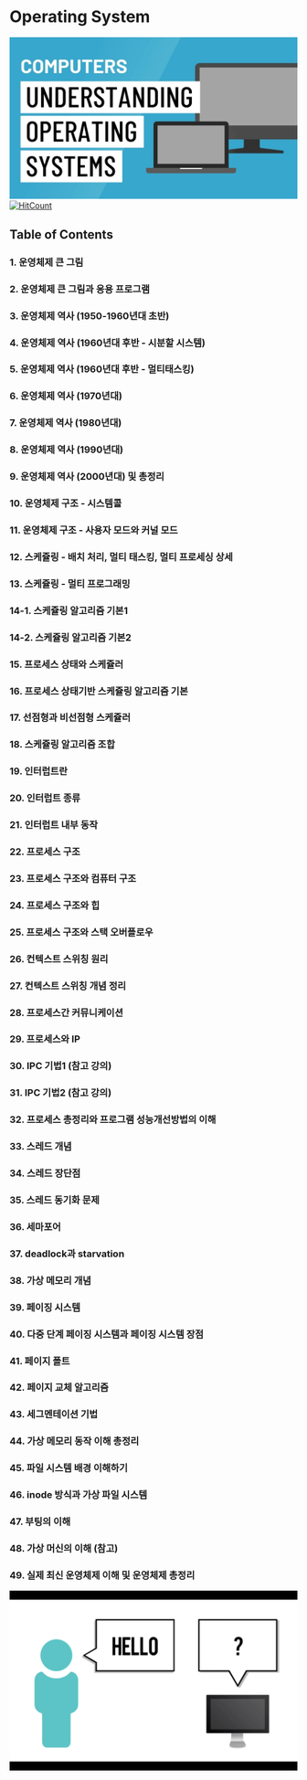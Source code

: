 # Operating System

![os1](./img/os_5.jpg)
[![HitCount](http://hits.dwyl.io/boys-be-ambitious//Operating_system.svg)](http://hits.dwyl.io/boys-be-ambitious//Operating_system)

## Table of Contents
### 1. 운영체제 큰 그림
### 2. 운영체제 큰 그림과 응용 프로그램
### 3. 운영체제 역사 (1950-1960년대 초반)
### 4. 운영체제 역사 (1960년대 후반 - 시분할 시스템)
### 5. 운영체제 역사 (1960년대 후반 - 멀티태스킹)
### 6. 운영체제 역사 (1970년대)
### 7. 운영체제 역사 (1980년대)
### 8. 운영체제 역사 (1990년대)
### 9. 운영체제 역사 (2000년대) 및 총정리
### 10. 운영체제 구조 - 시스템콜
### 11. 운영체제 구조 - 사용자 모드와 커널 모드
### 12. 스케쥴링 - 배치 처리, 멀티 태스킹, 멀티 프로세싱 상세
### 13. 스케쥴링 - 멀티 프로그래밍
### 14-1. 스케쥴링 알고리즘 기본1
### 14-2. 스케쥴링 알고리즘 기본2
### 15. 프로세스 상태와 스케쥴러
### 16. 프로세스 상태기반 스케쥴링 알고리즘 기본
### 17. 선점형과 비선점형 스케쥴러
### 18. 스케쥴링 알고리즘 조합
### 19. 인터럽트란
### 20. 인터럽트 종류
### 21. 인터럽트 내부 동작
### 22. 프로세스 구조
### 23. 프로세스 구조와 컴퓨터 구조
### 24. 프로세스 구조와 힙
### 25. 프로세스 구조와 스택 오버플로우
### 26. 컨텍스트 스위칭 원리
### 27. 컨텍스트 스위칭 개념 정리
### 28. 프로세스간 커뮤니케이션
### 29. 프로세스와 IP
### 30. IPC 기법1 (참고 강의)
### 31. IPC 기법2 (참고 강의)
### 32. 프로세스 총정리와 프로그램 성능개선방법의 이해
### 33. 스레드 개념
### 34. 스레드 장단점
### 35. 스레드 동기화 문제
### 36. 세마포어
### 37. deadlock과 starvation
### 38. 가상 메모리 개념
### 39. 페이징 시스템
### 40. 다중 단계 페이징 시스템과 페이징 시스템 장점
### 41. 페이지 폴트
### 42. 페이지 교체 알고리즘
### 43. 세그멘테이션 기법
### 44. 가상 메모리 동작 이해 총정리
### 45. 파일 시스템 배경 이해하기
### 46. inode 방식과 가상 파일 시스템
### 47. 부팅의 이해
### 48. 가상 머신의 이해 (참고)
### 49. 실제 최신 운영체제 이해 및 운영체제 총정리




![os3](./img/os_6.png)